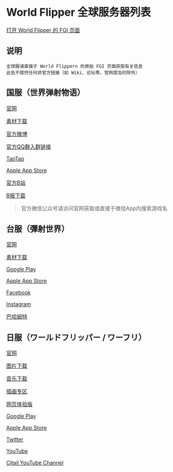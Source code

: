 # World Flipper 全球服务器列表

[打开 World Flipper 的 FGI 页面](https://furrygames.top/zh-cn/games/World_Flipper.html)

## 说明
    全球服请直接于 World Flippern 的原始 FGI 页面获取有关信息
    此处不提供任何非官方链接（如 Wiki、论坛等，官网提及的除外）

## 国服（世界弹射物语）

[官网](https://worldflipper.leiting.com)

[素材下载](https://worldflipper.leiting.com/downloads)

[官方微博](https://weibo.com/u/7541735234)

[官方QQ群入群链接](https://jq.qq.com/?_wv=1027&k=J1JCI7fF)

[TapTap](https://www.taptap.cn/app/218693)

[Apple App Store](https://apps.apple.com/cn/app/%E4%B8%96%E7%95%8C%E5%BC%B9%E5%B0%84%E7%89%A9%E8%AF%AD/id1523594788)

[官方B站](https://space.bilibili.com/1365027097/)

[B服下载](https://www.biligame.com/detail/?id=107362)

>官方微信公众号请访问官网获取或直接于微信App内搜索游戏名

## 台服（彈射世界）

[官网](https://world-flipper.beanfun.com)

[素材下载](https://world-flipper.beanfun.com/downloads)

[Google Play](https://play.google.com/store/apps/details?id=air.com.gamania.worldflipper)

[Apple App Store](https://apps.apple.com/tw/app/%E5%BD%88%E5%B0%84%E4%B8%96%E7%95%8C/id1512089665)

[Facebook](https://www.facebook.com/WorldFlipper.TW)

[Instagram](https://www.instagram.com/worldflippertw/)

[巴哈姆特](https://forum.gamer.com.tw/A.php?bsn=37689)

## 日服（ワールドフリッパー / ワーフリ）

[官网](https://worldflipper.jp)

[图片下载](https://worldflipper.jp/digital_art/fankit/)

[音乐下载](https://worldflipper.jp/digital_art/sound/)

[插画专区](https://worldflipper.jp/digital_art/illust/)

[网页体验版](https://worldflipper.jp/demo/)

[Google Play](http://play.google.com/store/apps/details?id=air.jp.co.cygames.worldflipper)

[Apple App Store](https://itunes.apple.com/jp/app/id1300508857)

[Twitter](https://twitter.com/world_flipper)

[YouTube](https://www.youtube.com/channel/UCfpAq8FDsYtE4Jfs8FgiVXQ)

[Citail YouTube Channel](https://www.youtube.com/channel/UC4z_44S_KifPNmKrSzaEgCQ)
